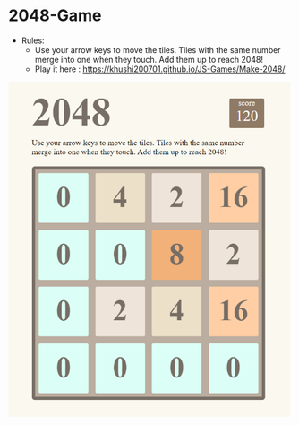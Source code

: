 # 2048-Game

* Rules:
    * Use your arrow keys to move the tiles. Tiles with the same number merge into one when they touch. Add them up to reach 2048!
    * Play it here : https://khushi200701.github.io/JS-Games/Make-2048/

![Screenshot_2048](Screenshot_2048.png)
